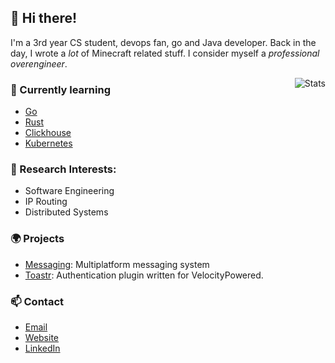 ## 👋 Hi there!

I'm a 3rd year CS student, devops fan, go and Java developer. Back in the day, I wrote a _lot_ of Minecraft related stuff. I consider myself a _professional overengineer_.

<img src="https://github-readme-stats.vercel.app/api?username=sergivb01&show_icons=true&theme=prussian" alt="Stats" align="right">

### 📖 Currently learning
  - [Go](https://golang.org)
  - [Rust](https://www.rust-lang.org)
  - [Clickhouse](https://clickhouse.com)
  - [Kubernetes](https://k8s.io)

### 🔬 Research Interests:
  - Software Engineering
  - IP Routing 
  - Distributed Systems

### 🌍 Projects
  - [Messaging](https://github.com/sergivb01/Messaging): Multiplatform messaging system
  - [Toastr](https://github.com/sergivb01/Messaging): Authentication plugin written for VelocityPowered.

### 📫 Contact
  - [Email](mailto:contact@sergivos.dev)
  - [Website](https://sergivos.dev)
  - [LinkedIn](https://www.linkedin.com/in/sergivb01/)
